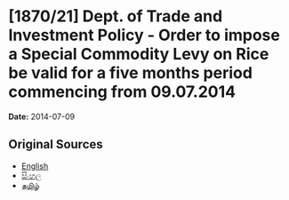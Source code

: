 # [1870/21] Dept. of Trade and Investment Policy - Order to impose a Special Commodity Levy on Rice be valid for a five months period commencing from 09.07.2014

**Date:** 2014-07-09

## Original Sources

- [English](https://documents.gov.lk/view/extra-gazettes/2014/7/1870-21_E.pdf)
- [සිංහල](https://documents.gov.lk/view/extra-gazettes/2014/7/1870-21_S.pdf)
- [தமிழ்](https://documents.gov.lk/view/extra-gazettes/2014/7/1870-21_T.pdf)
